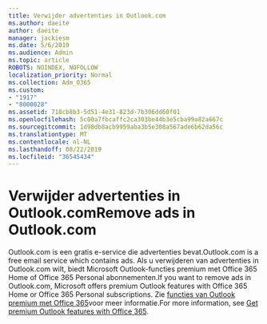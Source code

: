 ```yaml
---
title: Verwijder advertenties in Outlook.com
ms.author: daeite
author: daeite
manager: jackiesm
ms.date: 5/6/2019
ms.audience: Admin
ms.topic: article
ROBOTS: NOINDEX, NOFOLLOW
localization_priority: Normal
ms.collection: Adm_O365
ms.custom:
- "1917"
- "8000028"
ms.assetid: 718cb8b3-5d51-4e31-823d-7b306dd60f01
ms.openlocfilehash: 5c00a7fbcaffc2ca303be44b3e5cba99a82a667c
ms.sourcegitcommit: 1d98db8acb9959aba3b5e308a567ade6b62da56c
ms.translationtype: MT
ms.contentlocale: nl-NL
ms.lasthandoff: 08/22/2019
ms.locfileid: "36545434"
---
```

# <a name="remove-ads-in-outlookcom"></a><span data-ttu-id="a2593-102">Verwijder advertenties in Outlook.com</span><span class="sxs-lookup"><span data-stu-id="a2593-102">Remove ads in Outlook.com</span></span>

<span data-ttu-id="a2593-103">Outlook.com is een gratis e-service die advertenties bevat.</span><span class="sxs-lookup"><span data-stu-id="a2593-103">Outlook.com is a free email service which contains ads.</span></span> <span data-ttu-id="a2593-104">Als u verwijderen van advertenties in Outlook.com wilt, biedt Microsoft Outlook-functies premium met Office 365 Home of Office 365 Personal abonnementen.</span><span class="sxs-lookup"><span data-stu-id="a2593-104">If you want to remove ads in Outlook.com, Microsoft offers premium Outlook features with Office 365 Home or Office 365 Personal subscriptions.</span></span> <span data-ttu-id="a2593-105">Zie [functies van Outlook premium met Office 365](https://go.microsoft.com/fwlink/?linkid=872181)voor meer informatie.</span><span class="sxs-lookup"><span data-stu-id="a2593-105">For more information, see [Get premium Outlook features with Office 365](https://go.microsoft.com/fwlink/?linkid=872181).</span></span>